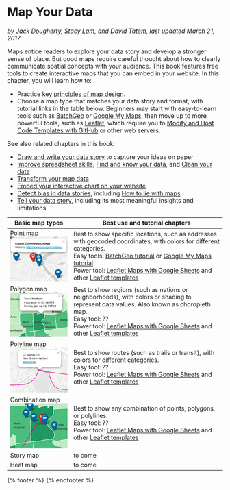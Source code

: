 # Map Your Data
*by [Jack Dougherty, Stacy Lam, and David Tatem](../introduction/who.md), last updated March 21, 2017*

Maps entice readers to explore your data story and develop a stronger sense of place. But good maps require careful thought about how to clearly communicate spatial concepts with your audience. This book features free tools to create interactive maps that you can embed in your website. In this chapter, you will learn how to:
- Practice key [principles of map design](design).
- Choose a map type that matches your data story and format, with tutorial links in the table below.
Beginners may start with easy-to-learn tools such as [BatchGeo](batchgeo) or [Google My Maps](mymaps), then move up to more powerful tools, such as [Leaflet](../leaflet), which require you to [Modify and Host Code Templates with GitHub](../github) or other web servers.  

See also related chapters in this book:
- [Draw and write your data story](../../choose/draw) to capture your ideas on paper
- [Improve spreadsheet skills](../spreadsheet), [Find and know your data](../find), and [Clean your data](../clean)
- [Transform your map data](../transform)
- [Embed your interactive chart on your website](../embed)
- [Detect bias in data stories](../detect), including [How to lie with maps](../detect/how-to-lie-with-maps)
- [Tell your data story](../story), including its most meaningful insights and limitations

| Basic map types | Best use and tutorial chapters |
| --- | --- |
| Point map<br> ![](map-point.png) | Best to show specific locations, such as addresses with geocoded coordinates, with colors for different categories. <br>Easy tools: [BatchGeo tutorial](batchgeo) or [Google My Maps tutorial](mymaps)<br>Power tool: [Leaflet Maps with Google Sheets](../leaflet/with-google-sheets) and other [Leaflet templates](..leaflet) |
| Polygon map<br> ![](map-polygon.png) | Best to show regions (such as nations or neighborhoods), with colors or shading to represent data values. Also known as choropleth map. <br>Easy tool: ?? <br>Power tool: [Leaflet Maps with Google Sheets](../leaflet/with-google-sheets) and other [Leaflet templates](..leaflet) |
| Polyline map<br> ![](map-polyline.png) | Best to show routes (such as trails or transit), with colors for different categories. <br>Easy tool: ?? <br>Power tool: [Leaflet Maps with Google Sheets](../leaflet/with-google-sheets) and other [Leaflet templates](..leaflet)|
| Combination map<br> ![](map-point-polygon-polyline.png) | Best to show any combination of points, polygons, or polylines. <br>Easy tool: ?? <br>Power tool: [Leaflet Maps with Google Sheets](../leaflet/with-google-sheets) and other [Leaflet templates](..leaflet)  |
| Story map | to come |
| Heat map | to come |

{% footer %}
{% endfooter %}

